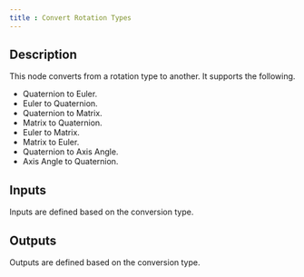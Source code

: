 ```yaml
---
title : Convert Rotation Types
---
```


## Description

This node converts from a rotation type to another. It supports the following.

- Quaternion to Euler.
- Euler to Quaternion.
- Quaternion to Matrix.
- Matrix to Quaternion.
- Euler to Matrix.
- Matrix to Euler.
- Quaternion to Axis Angle.
- Axis Angle to Quaternion.

## Inputs

Inputs are defined based on the conversion type.

## Outputs

Outputs are defined based on the conversion type.
